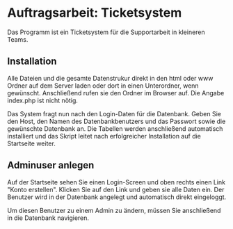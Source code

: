 # Auftragsarbeit: Ticketsystem

Das Programm ist ein Ticketsystem für die Supportarbeit in kleineren Teams.

## Installation

Alle Dateien und die gesamte Datenstrukur direkt in den html oder www Ordner auf dem Server laden oder dort in einen Unterordner, wenn gewünscht. Anschließend rufen sie den Ordner im Browser auf. Die Angabe index.php ist nicht nötig. 

Das System fragt nun nach den Login-Daten für die Datenbank. Geben Sie den Host, den Namen des Datenbankbenutzers und das Passwort sowie die gewünschte Datenbank an. Die Tabellen werden anschließend automatisch installiert und das Skript leitet nach erfolgreicher Installation auf die Startseite weiter.

## Adminuser anlegen 

Auf der Startseite sehen Sie einen Login-Screen und oben rechts einen Link "Konto erstellen". Klicken Sie auf den Link und geben sie alle Daten ein. Der Benutzer wird in der Datenbank angelegt und automatisch direkt eingeloggt.

Um diesen Benutzer zu einem Admin zu ändern, müssen Sie anschließend in die Datenbank navigieren.